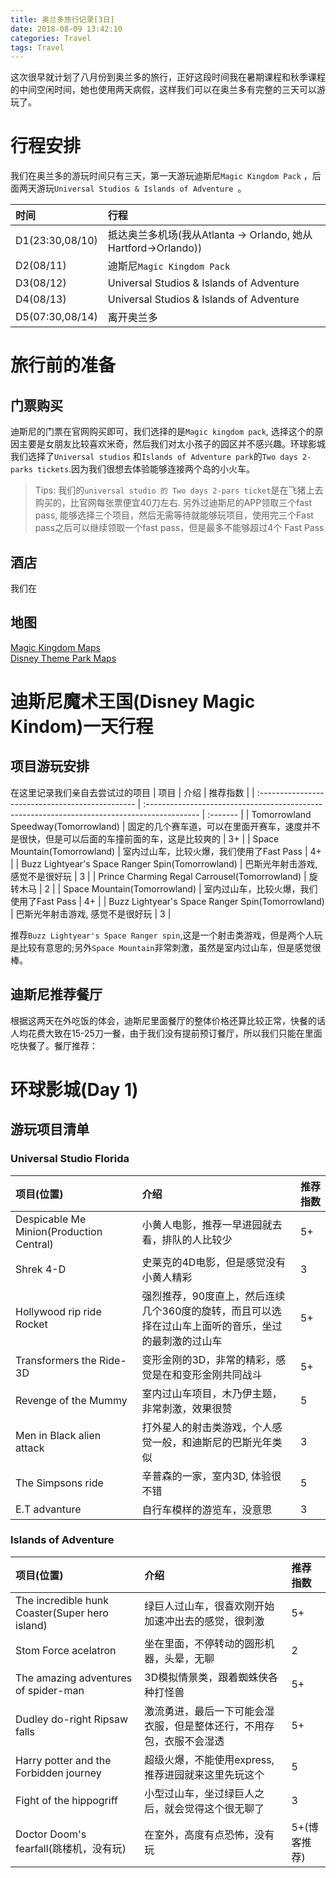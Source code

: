 ```yaml
---
title: 奥兰多旅行记录[3日]
date: 2018-08-09 13:42:10
categories: Travel 
tags: Travel
---
```


这次很早就计划了八月份到奥兰多的旅行，正好这段时间我在暑期课程和秋季课程的中间空闲时间，她也使用两天病假，这样我们可以在奥兰多有完整的三天可以游玩了。
# 行程安排
我们在奥兰多的游玩时间只有三天，第一天游玩迪斯尼`Magic Kingdom Pack` ，后面两天游玩`Universal Studios & Islands of Adventure `。

| 时间            | 行程                                                           |
| :-------------- | :------------------------------------------------------------- |
| D1(23:30,08/10) | 抵达奥兰多机场(我从Atlanta -> Orlando, 她从Hartford->Orlando)) |
| D2(08/11)       | 迪斯尼`Magic Kingdom Pack`                                     |
| D3(08/12)       | Universal Studios & Islands of Adventure                       |
| D4(08/13)       | Universal Studios & Islands of Adventure                       |
| D5(07:30,08/14) | 离开奥兰多                                                     |

<!--more-->
# 旅行前的准备
## 门票购买
迪斯尼的门票在官网购买即可，我们选择的是`Magic kingdom pack`, 选择这个的原因主要是女朋友比较喜欢米奇，然后我们对太小孩子的园区并不感兴趣。环球影城我们选择了`Universal studios` 和`Islands of Adventure park`的`Two days 2-parks tickets`.因为我们很想去体验能够连接两个岛的小火车。

> Tips: 我们的`universal studio 的 Two days 2-pars ticket`是在飞猪上去购买的，比官网每张票便宜40刀左右. 另外过迪斯尼的APP领取三个fast pass, 能够选择三个项目，然后无需等待就能够玩项目，使用完三个Fast pass之后可以继续领取一个fast pass，但是最多不能够超过4个 Fast Pass

## 酒店
我们在

## 地图
[Magic Kingdom Maps](http://www.wdwinfo.com/maps/MK.htm)  
[Disney Theme Park Maps](http://www.wdwinfo.com/maps/index.htm) 

# 迪斯尼魔术王国(Disney Magic Kindom)一天行程
## 项目游玩安排

在这里记录我们亲自去尝试过的项目
| 项目                                             | 介绍                                                                                         | 推荐指数 |
| :----------------------------------------------- | :------------------------------------------------------------------------------------------- | :------- |
| Tomorrowland Speedway(Tomorrowland)              | 固定的几个赛车道，可以在里面开赛车，速度并不是很快，但是可以后面的车撞前面的车，这是比较爽的 | 3+       |
| Space Mountain(Tomorrowland)                     | 室内过山车，比较火爆，我们使用了Fast Pass                                                    | 4+       |
| Buzz Lightyear's Space Ranger Spin(Tomorrowland) | 巴斯光年射击游戏, 感觉不是很好玩                                                             | 3        |
| Prince Charming Regal Carrousel(Tomorrowland)    | 旋转木马                                                                                     | 2        |
| Space Mountain(Tomorrowland)                     | 室内过山车，比较火爆，我们使用了Fast Pass                                                    | 4+       |
| Buzz Lightyear's Space Ranger Spin(Tomorrowland) | 巴斯光年射击游戏, 感觉不是很好玩                                                             | 3        |

推荐`Buzz Lightyear's Space Ranger spin`,这是一个射击类游戏，但是两个人玩是比较有意思的;另外`Space Mountain`非常刺激，虽然是室内过山车，但是感觉很棒。

## 迪斯尼推荐餐厅
根据这两天在外吃饭的体会，迪斯尼里面餐厅的整体价格还算比较正常，快餐的话人均花费大致在15-25刀一餐，由于我们没有提前预订餐厅，所以我们只能在里面吃快餐了。餐厅推荐：


# 环球影城(Day 1)
## 游玩项目清单
### Universal Studio Florida

| 项目(位置)                               | 介绍                                                                                                | 推荐指数 |
| :--------------------------------------- | :-------------------------------------------------------------------------------------------------- | :------- |
| Despicable Me Minion(Production Central) | 小黄人电影，推荐一早进园就去看，排队的人比较少                                                      | 5+       |
| Shrek 4-D                                | 史莱克的4D电影，但是感觉没有小黄人精彩                                                              | 3        |
| Hollywood rip ride Rocket                | 强烈推荐，90度直上，然后连续几个360度的旋转，而且可以选择在过山车上面听的音乐，坐过的最刺激的过山车 | 5+       |
| Transformers the Ride-3D                 | 变形金刚的3D，非常的精彩，感觉是在和变形金刚共同战斗                                                | 5+       |
| Revenge of the Mummy                     | 室内过山车项目，木乃伊主题，非常刺激，效果很赞                                                      | 5        |
| Men in Black alien attack                | 打外星人的射击类游戏，个人感觉一般，和迪斯尼的巴斯光年类似                                          | 3        |
| The Simpsons ride                        | 辛普森的一家，室内3D, 体验很不错                                                                    | 5        |
| E.T advanture                            | 自行车模样的游览车，没意思                                                                          | 3        |


### Islands of Adventure
| 项目(位置)                                     | 介绍                                                                 | 推荐指数     |
| :--------------------------------------------- | :------------------------------------------------------------------- | :----------- |
| The incredible hunk Coaster(Super hero island) | 绿巨人过山车，很喜欢刚开始加速冲出去的感觉，很刺激                   | 5+           |
| Stom Force acelatron                           | 坐在里面，不停转动的圆形机器，头晕，无聊                             | 2            |
| The amazing adventures of spider-man           | 3D模拟情景类，跟着蜘蛛侠各种打怪兽                                   | 5+           |
| Dudley do-right Ripsaw falls                   | 激流勇进，最后一下可能会湿衣服，但是整体还行，不用存包，衣服不会湿透 | 5+           |
| Harry potter and the Forbidden journey         | 超级火爆，不能使用express,推荐进园就来这里先玩这个                   | 5            |
| Fight of the hippogriff                        | 小型过山车，坐过绿巨人之后，就会觉得这个很无聊了                     | 3            |
| Doctor Doom's fearfall(跳楼机，没有玩)         | 在室外，高度有点恐怖，没有玩                                         | 5+(博客推荐) |

